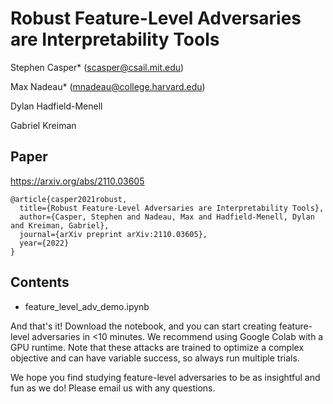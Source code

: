 # Robust Feature-Level Adversaries are Interpretability Tools

Stephen Casper* (scasper@csail.mit.edu)

Max Nadeau* (mnadeau@college.harvard.edu)

Dylan Hadfield-Menell

Gabriel Kreiman

## Paper

https://arxiv.org/abs/2110.03605

```
@article{casper2021robust,
  title={Robust Feature-Level Adversaries are Interpretability Tools},
  author={Casper, Stephen and Nadeau, Max and Hadfield-Menell, Dylan and Kreiman, Gabriel},
  journal={arXiv preprint arXiv:2110.03605},
  year={2022}
}
```

## Contents

- feature_level_adv_demo.ipynb

And that's it! Download the notebook, and you can start creating feature-level adversaries in <10 minutes. We recommend using Google Colab with a GPU runtime. Note that these attacks are trained to optimize a complex objective and can have variable success, so always run multiple trials. 

We hope you find studying feature-level adversaries to be as insightful and fun as we do! Please email us with any questions. 
